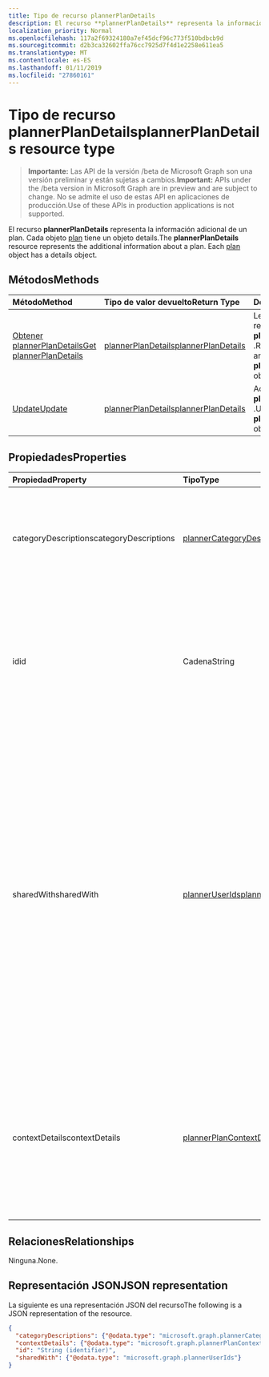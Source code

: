 ```yaml
---
title: Tipo de recurso plannerPlanDetails
description: El recurso **plannerPlanDetails** representa la información adicional de un plan. Cada objeto plan tiene un objeto details.
localization_priority: Normal
ms.openlocfilehash: 117a2f69324180a7ef45dcf96c773f510bdbcb9d
ms.sourcegitcommit: d2b3ca32602ffa76cc7925d7f4d1e2258e611ea5
ms.translationtype: MT
ms.contentlocale: es-ES
ms.lasthandoff: 01/11/2019
ms.locfileid: "27860161"
---
```

# <a name="plannerplandetails-resource-type"></a><span data-ttu-id="43084-104">Tipo de recurso plannerPlanDetails</span><span class="sxs-lookup"><span data-stu-id="43084-104">plannerPlanDetails resource type</span></span>

> <span data-ttu-id="43084-105">**Importante:** Las API de la versión /beta de Microsoft Graph son una versión preliminar y están sujetas a cambios.</span><span class="sxs-lookup"><span data-stu-id="43084-105">**Important:** APIs under the /beta version in Microsoft Graph are in preview and are subject to change.</span></span> <span data-ttu-id="43084-106">No se admite el uso de estas API en aplicaciones de producción.</span><span class="sxs-lookup"><span data-stu-id="43084-106">Use of these APIs in production applications is not supported.</span></span>

<span data-ttu-id="43084-p103">El recurso **plannerPlanDetails** representa la información adicional de un plan. Cada objeto [plan](plannerplan.md) tiene un objeto details.</span><span class="sxs-lookup"><span data-stu-id="43084-p103">The **plannerPlanDetails** resource represents the additional information about a plan. Each [plan](plannerplan.md) object has a details object.</span></span>


## <a name="methods"></a><span data-ttu-id="43084-109">Métodos</span><span class="sxs-lookup"><span data-stu-id="43084-109">Methods</span></span>

| <span data-ttu-id="43084-110">Método</span><span class="sxs-lookup"><span data-stu-id="43084-110">Method</span></span>           | <span data-ttu-id="43084-111">Tipo de valor devuelto</span><span class="sxs-lookup"><span data-stu-id="43084-111">Return Type</span></span>    |<span data-ttu-id="43084-112">Descripción</span><span class="sxs-lookup"><span data-stu-id="43084-112">Description</span></span>|
|:---------------|:--------|:----------|
|[<span data-ttu-id="43084-113">Obtener plannerPlanDetails</span><span class="sxs-lookup"><span data-stu-id="43084-113">Get plannerPlanDetails</span></span>](../api/plannerplandetails-get.md) | [<span data-ttu-id="43084-114">plannerPlanDetails</span><span class="sxs-lookup"><span data-stu-id="43084-114">plannerPlanDetails</span></span>](plannerplandetails.md) |<span data-ttu-id="43084-115">Lea las propiedades y relaciones de un objeto **plannerPlanDetails** .</span><span class="sxs-lookup"><span data-stu-id="43084-115">Read the properties and relationships of a **plannerPlanDetails** object.</span></span>|
|[<span data-ttu-id="43084-116">Update</span><span class="sxs-lookup"><span data-stu-id="43084-116">Update</span></span>](../api/plannerplandetails-update.md) | [<span data-ttu-id="43084-117">plannerPlanDetails</span><span class="sxs-lookup"><span data-stu-id="43084-117">plannerPlanDetails</span></span>](plannerplandetails.md)    |<span data-ttu-id="43084-118">Actualizar un objeto **plannerPlanDetails** .</span><span class="sxs-lookup"><span data-stu-id="43084-118">Update a **plannerPlanDetails** object.</span></span> |

## <a name="properties"></a><span data-ttu-id="43084-119">Propiedades</span><span class="sxs-lookup"><span data-stu-id="43084-119">Properties</span></span>
| <span data-ttu-id="43084-120">Propiedad</span><span class="sxs-lookup"><span data-stu-id="43084-120">Property</span></span>     | <span data-ttu-id="43084-121">Tipo</span><span class="sxs-lookup"><span data-stu-id="43084-121">Type</span></span>   |<span data-ttu-id="43084-122">Descripción</span><span class="sxs-lookup"><span data-stu-id="43084-122">Description</span></span>|
|:---------------|:--------|:----------|
|<span data-ttu-id="43084-123">categoryDescriptions</span><span class="sxs-lookup"><span data-stu-id="43084-123">categoryDescriptions</span></span>|[<span data-ttu-id="43084-124">plannerCategoryDescriptions</span><span class="sxs-lookup"><span data-stu-id="43084-124">plannerCategoryDescriptions</span></span>](plannercategorydescriptions.md)|<span data-ttu-id="43084-125">Objeto que especifica las descripciones de las seis categorías que pueden estar asociadas a las tareas del plan</span><span class="sxs-lookup"><span data-stu-id="43084-125">An object that specifies the descriptions of the six categories that can be associated with tasks in the plan</span></span>|
|<span data-ttu-id="43084-126">id</span><span class="sxs-lookup"><span data-stu-id="43084-126">id</span></span>|<span data-ttu-id="43084-127">Cadena</span><span class="sxs-lookup"><span data-stu-id="43084-127">String</span></span>| <span data-ttu-id="43084-128">Solo lectura.</span><span class="sxs-lookup"><span data-stu-id="43084-128">Read-only.</span></span> <span data-ttu-id="43084-129">El identificador de los detalles del plan.</span><span class="sxs-lookup"><span data-stu-id="43084-129">The ID of the plan details.</span></span> <span data-ttu-id="43084-130">Es 28 caracteres de largo y entre mayúsculas y minúsculas.</span><span class="sxs-lookup"><span data-stu-id="43084-130">It is 28 characters long and case-sensitive.</span></span> <span data-ttu-id="43084-131">[Validación de formato](tasks-identifiers-disclaimer.md) se realiza en el servicio.</span><span class="sxs-lookup"><span data-stu-id="43084-131">[Format validation](tasks-identifiers-disclaimer.md) is done on the service.</span></span>|
|<span data-ttu-id="43084-132">sharedWith</span><span class="sxs-lookup"><span data-stu-id="43084-132">sharedWith</span></span>|[<span data-ttu-id="43084-133">plannerUserIds</span><span class="sxs-lookup"><span data-stu-id="43084-133">plannerUserIds</span></span>](planneruserids.md)|<span data-ttu-id="43084-134">El conjunto de identificadores que este plan se comparte con la de usuario.</span><span class="sxs-lookup"><span data-stu-id="43084-134">The set of user IDs that this plan is shared with.</span></span> <span data-ttu-id="43084-135">Si usa grupos de Office 365, use los grupos de API para administrar la pertenencia a grupos para compartir el plan [del grupo](group.md) .</span><span class="sxs-lookup"><span data-stu-id="43084-135">If you are using Office 365 Groups, use the groups API to manage group membership to share the [group's](group.md) plan.</span></span> <span data-ttu-id="43084-136">También puede agregar a los miembros existentes del grupo a esta colección, aunque no es necesario en orden para que tengan acceso el plan de propiedad del grupo.</span><span class="sxs-lookup"><span data-stu-id="43084-136">You can also add existing members of the group to this collection, although it is not required in order for them to access the plan owned by the group.</span></span> |
|<span data-ttu-id="43084-137">contextDetails</span><span class="sxs-lookup"><span data-stu-id="43084-137">contextDetails</span></span>|[<span data-ttu-id="43084-138">plannerPlanContextDetailsCollection</span><span class="sxs-lookup"><span data-stu-id="43084-138">plannerPlanContextDetailsCollection</span></span>](plannerplancontextdetailscollection.md)|<span data-ttu-id="43084-139">Solo lectura.</span><span class="sxs-lookup"><span data-stu-id="43084-139">Read-only.</span></span> <span data-ttu-id="43084-140">Una colección de información adicional asociada con las entradas de [plannerPlanContext](plannerplancontext.md) que se definen para el contenedor de [plannerPlan](plannerplan.md) .</span><span class="sxs-lookup"><span data-stu-id="43084-140">A collection of additional information associated with [plannerPlanContext](plannerplancontext.md) entries that are defined for the [plannerPlan](plannerplan.md) container.</span></span> |

## <a name="relationships"></a><span data-ttu-id="43084-141">Relaciones</span><span class="sxs-lookup"><span data-stu-id="43084-141">Relationships</span></span>
<span data-ttu-id="43084-142">Ninguna.</span><span class="sxs-lookup"><span data-stu-id="43084-142">None.</span></span>


## <a name="json-representation"></a><span data-ttu-id="43084-143">Representación JSON</span><span class="sxs-lookup"><span data-stu-id="43084-143">JSON representation</span></span>
<span data-ttu-id="43084-144">La siguiente es una representación JSON del recurso</span><span class="sxs-lookup"><span data-stu-id="43084-144">The following is a JSON representation of the resource.</span></span>

<!-- {
  "blockType": "resource",
  "optionalProperties": [

  ],
  "@odata.type": "microsoft.graph.plannerPlanDetails"
}-->

```json
{
  "categoryDescriptions": {"@odata.type": "microsoft.graph.plannerCategoryDescriptions"},
  "contextDetails": {"@odata.type": "microsoft.graph.plannerPlanContextDetailsCollection"},
  "id": "String (identifier)",
  "sharedWith": {"@odata.type": "microsoft.graph.plannerUserIds"}
}

```

<!-- uuid: 8fcb5dbc-d5aa-4681-8e31-b001d5168d79
2015-10-25 14:57:30 UTC -->
<!-- {
  "type": "#page.annotation",
  "description": "plannerPlanDetails resource",
  "keywords": "",
  "section": "documentation",
  "tocPath": ""
}-->

